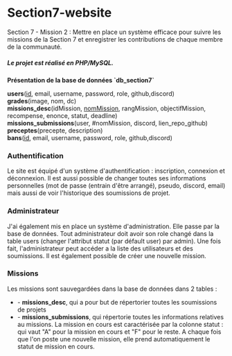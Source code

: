 # Section7-website
Section 7 - Mission 2 : Mettre en place un système efficace pour suivre les missions de la Section 7 et enregistrer les contributions de chaque membre de la communauté.

<h5>Le projet est réalisé en PHP/MySQL. </h5>
<p><b>Présentation de la base de données `db_section7`</b></p>
<p>
<b>users</b>(<ins>id</ins>, email, username, password, role, github,discord)<br>
<b>grades</b>(image, nom, dc)<br>
<b>missions_desc</b>(idMission, <ins>nomMission</ins>, rangMission, objectifMission, recompense, enonce, statut, deadline)<br>
<b>missions_submissions</b>(user, #nomMission, discord, lien_repo_github)<br>
<b>preceptes</b>(precepte, description)<br>
<b>bans</b>(<ins>id</ins>, email, username, password, role, github,discord)<br>
</p>

### Authentification  
Le site est équipé d'un système d'authentification : inscription, connexion et déconnexion. Il est aussi possible de changer toutes ses informations personnelles (mot de passe (entrain d'être arrangé), pseudo, discord, email) mais aussi de voir l'historique des soumissions de projet.

### Administrateur 
J'ai également mis en place un système d'administration. Elle passe par la base de données. Tout administrateur doit avoir son role changé dans la table users (changer l'attribut statut (par défault user) par admin). Une fois fait, l'administrateur peut accéder a la liste des utilisateurs et des soumissions. Il est également possible de créer une nouvelle mission.

### Missions 
Les missions sont sauvegardées dans la base de données dans 2 tables :
<ul>
  <li>- <b>missions_desc</b>, qui a pour but de répertorier toutes les soumissions de projets</li>
  <li>- <b>missions_submissions</b>, qui répertorie toutes les informations relatives au missions. La mission en cours est caractérisée par la colonne statut : qui vaut "A" pour la 	mission en cours et "F" pour le reste. A chaque fois que l'on poste une nouvelle 	mission, elle prend automatiquement le statut de mission en cours.
</li>
</ul>
